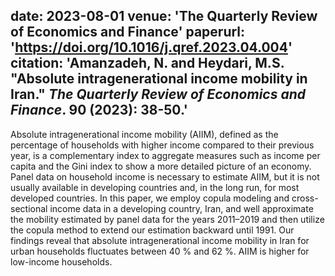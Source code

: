date: 2023-08-01
venue: 'The Quarterly Review of Economics and Finance'
paperurl: 'https://doi.org/10.1016/j.qref.2023.04.004'
citation: 'Amanzadeh, N. and Heydari, M.S. &quot;Absolute intragenerational income mobility in Iran.&quot; <i>The Quarterly Review of Economics and Finance</i>. 90 (2023): 38-50.'
---

Absolute intragenerational income mobility (AIIM), defined as the percentage of households with higher income compared to their previous year, is a complementary index to aggregate measures such as income per capita and the Gini index to show a more detailed picture of an economy. Panel data on household income is necessary to estimate AIIM, but it is not usually available in developing countries and, in the long run, for most developed countries. In this paper, we employ copula modeling and cross-sectional income data in a developing country, Iran, and well approximate the mobility estimated by panel data for the years 2011–2019 and then utilize the copula method to extend our estimation backward until 1991. Our findings reveal that absolute intragenerational income mobility in Iran for urban households fluctuates between 40 % and 62 %. AIIM is higher for low-income households.
